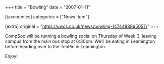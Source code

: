+++
title = "Bowling"
date = "2007-01-11"

[taxonomies]
categories = ["News Item"]

[extra]
original = "https://uwcs.co.uk/news/bowling-1474488895057/"
+++

CompSoc will be running a bowling social on Thursday of Week 3, leaving campus from the main bus stop at 6:30pm. We'll be eating in Leamington before heading over to the TenPin in Leamington.

Enjoy\!


